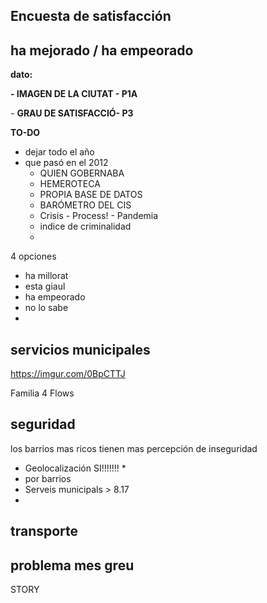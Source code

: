 ## **Encuesta de satisfacción**

## **ha mejorado / ha empeorado**

**dato:**

**\- IMAGEN DE LA CIUTAT - P1A**

\- **GRAU DE SATISFACCIÓ- P3**

**TO-DO** 

* dejar todo el año
* que pasó en el 2012
  * QUIEN GOBERNABA
  * HEMEROTECA
  * PROPIA BASE DE DATOS
  * BARÓMETRO DEL CIS
  * Crisis - Process! - Pandemia
  * indice de criminalidad
  * 

4 opciones

* ha millorat
* esta giaul
* ha empeorado
* no lo sabe
* 

## servicios municipales

<https://imgur.com/0BpCTTJ>

Familia 4 Flows

## seguridad

los barrios mas ricos tienen mas percepción de inseguridad

* Geolocalización SI!!!!!!! \*
* por barrios
* Serveis municipals > 8.17
* 

## transporte

## problema mes greu

STORY